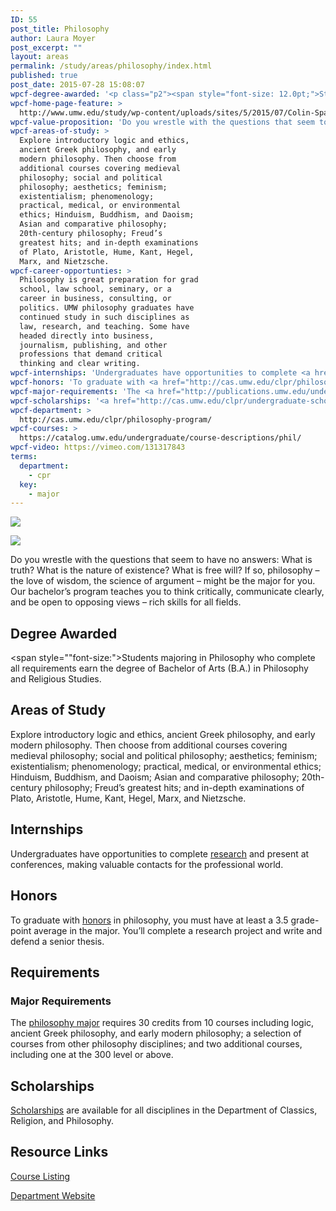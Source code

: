 ```yaml
---
ID: 55
post_title: Philosophy
author: Laura Moyer
post_excerpt: ""
layout: areas
permalink: /study/areas/philosophy/index.html
published: true
post_date: 2015-07-28 15:08:07
wpcf-degree-awarded: '<p class="p2"><span style="font-size: 12.0pt;">Students majoring in Philosophy who complete all requirements earn the degree of Bachelor of Arts (B.A.) in Philosophy and Religious Studies.</span></p>'
wpcf-home-page-feature: >
  http://www.umw.edu/study/wp-content/uploads/sites/5/2015/07/Colin-Spangler_mock-trial-homepagee.jpg
wpcf-value-proposition: 'Do you wrestle with the questions that seem to have no answers: What is truth? What is the nature of existence? What is free will? If so, philosophy – the love of wisdom, the science of argument – might be the major for you. Our bachelor’s program teaches you to think critically, communicate clearly, and be open to opposing views – rich skills for all fields.'
wpcf-areas-of-study: >
  Explore introductory logic and ethics,
  ancient Greek philosophy, and early
  modern philosophy. Then choose from
  additional courses covering medieval
  philosophy; social and political
  philosophy; aesthetics; feminism;
  existentialism; phenomenology;
  practical, medical, or environmental
  ethics; Hinduism, Buddhism, and Daoism;
  Asian and comparative philosophy;
  20th-century philosophy; Freud’s
  greatest hits; and in-depth examinations
  of Plato, Aristotle, Hume, Kant, Hegel,
  Marx, and Nietzsche.
wpcf-career-opportunties: >
  Philosophy is great preparation for grad
  school, law school, seminary, or a
  career in business, consulting, or
  politics. UMW philosophy graduates have
  continued study in such disciplines as
  law, research, and teaching. Some have
  headed directly into business,
  journalism, publishing, and other
  professions that demand critical
  thinking and clear writing.
wpcf-internships: 'Undergraduates have opportunities to complete <a href="http://cas.umw.edu/clpr/undergraduate-research/">research</a> and present at conferences, making valuable contacts for the professional world.'
wpcf-honors: 'To graduate with <a href="http://cas.umw.edu/clpr/philosophy-program/honors-program/">honors</a> in philosophy, you must have at least a 3.5 grade-point average in the major. You’ll complete a research project and write and defend a senior thesis.'
wpcf-major-requirements: 'The <a href="http://publications.umw.edu/undergraduatecatalog/courses-of-study/majors/phil/">philosophy major</a> requires 30 credits from 10 courses including logic, ancient Greek philosophy, and early modern philosophy; a selection of courses from other philosophy disciplines; and two additional courses, including one at the 300 level or above.'
wpcf-scholarships: '<a href="http://cas.umw.edu/clpr/undergraduate-scholarships-and-awards/">Scholarships</a> are available for all disciplines in the Department of Classics, Religion, and Philosophy.'
wpcf-department: >
  http://cas.umw.edu/clpr/philosophy-program/
wpcf-courses: >
  https://catalog.umw.edu/undergraduate/course-descriptions/phil/
wpcf-video: https://vimeo.com/131317843
terms:
  department:
    - cpr
  key:
    - major
---
```


<!-- Types Custom Fields: -->
[![](http://www.umw.edu/study/wp-content/uploads/sites/5/2015/07/Colin-Spangler_mock-trial-homepagee.jpg)](http://www.umw.edu/study/wp-content/uploads/sites/5/2015/07/Colin-Spangler_mock-trial-homepagee.jpg)
<!-- End home-page-feature -->

<!-- video -->
[![](https://i.vimeocdn.com/video/523520745_960.jpg)](https://vimeo.com/131317843)
<!-- End video -->

<!-- value-proposition -->
Do you wrestle with the questions that seem to have no answers: What is truth? What is the nature of existence? What is free will? If so, philosophy – the love of wisdom, the science of argument – might be the major for you. Our bachelor’s program teaches you to think critically, communicate clearly, and be open to opposing views – rich skills for all fields.
<!-- End value-proposition -->

<!-- degree-awarded -->
## Degree Awarded
<span style=""font-size:">Students majoring in Philosophy who complete all requirements earn the degree of Bachelor of Arts (B.A.) in Philosophy and Religious Studies.</span>
<!-- End degree-awarded -->
<!-- areas-of-study -->
## Areas of Study
Explore introductory logic and ethics, ancient Greek philosophy, and early modern philosophy. Then choose from additional courses covering medieval philosophy; social and political philosophy; aesthetics; feminism; existentialism; phenomenology; practical, medical, or environmental ethics; Hinduism, Buddhism, and Daoism; Asian and comparative philosophy; 20th-century philosophy; Freud’s greatest hits; and in-depth examinations of Plato, Aristotle, Hume, Kant, Hegel, Marx, and Nietzsche.
<!-- End areas-of-study -->

<!-- internships -->
## Internships
Undergraduates have opportunities to complete [research]("http://cas.umw.edu/clpr/undergraduate-research/") and present at conferences, making valuable contacts for the professional world.
<!-- End internships -->

<!-- honors -->
## Honors
To graduate with [honors]("http://cas.umw.edu/clpr/philosophy-program/honors-program/") in philosophy, you must have at least a 3.5 grade-point average in the major. You’ll complete a research project and write and defend a senior thesis.
<!-- End honors -->

<!-- requirements -->
## Requirements

<!-- major-requirements -->
### Major Requirements
The [philosophy major]("http://publications.umw.edu/undergraduatecatalog/courses-of-study/majors/phil/") requires 30 credits from 10 courses including logic, ancient Greek philosophy, and early modern philosophy; a selection of courses from other philosophy disciplines; and two additional courses, including one at the 300 level or above.
<!-- End major-requirements -->

<!-- End requirements -->

<!-- scholarships -->
## Scholarships
[Scholarships]("http://cas.umw.edu/clpr/undergraduate-scholarships-and-awards/") are available for all disciplines in the Department of Classics, Religion, and Philosophy.
<!-- End scholarships -->

<!-- resource-links -->
## Resource Links

<!-- courses -->
[Course Listing](https://catalog.umw.edu/undergraduate/course-descriptions/phil/)

<!-- End courses -->


<!-- department -->
[Department Website](http://cas.umw.edu/clpr/philosophy-program/)

<!-- End department -->

<!-- End resource-links -->

<!-- End Types Custom Fields -->